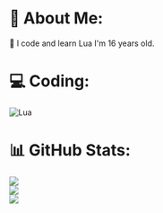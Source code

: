 # 💫 About Me:
🌱 I code and learn Lua I'm 16 years old.

# 💻 Coding:
![Lua](https://img.shields.io/badge/lua-%232C2D72.svg?style=for-the-badge&logo=lua&logoColor=white)
# 📊 GitHub Stats:
![](https://github-readme-stats.vercel.app/api?username=xyzYuuki&theme=omni&hide_border=false&include_all_commits=false&count_private=false)<br/>
![](https://github-readme-streak-stats.herokuapp.com/?user=xyzYuuki&theme=omni&hide_border=false)<br/>
![](https://github-readme-stats.vercel.app/api/top-langs/?username=xyzYuuki&theme=omni&hide_border=false&include_all_commits=false&count_private=false&layout=compact)
